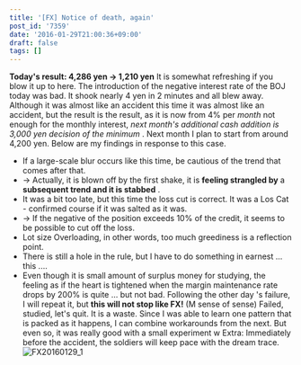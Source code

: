 ```yaml
---
title: '[FX] Notice of death, again'
post_id: '7359'
date: '2016-01-29T21:00:36+09:00'
draft: false
tags: []
---
```


**Today's result: 4,286 yen → 1,210 yen** It is somewhat refreshing if you blow it up to here. The introduction of the negative interest rate of the BOJ today was bad. It shook nearly 4 yen in 2 minutes and all blew away. Although it was almost like an accident this time it was almost like an accident, but the result is the result, as it is now from 4% per _month_ not enough for the monthly interest, _next month's additional cash addition is 3,000 yen decision of the minimum_ . Next month I plan to start from around 4,200 yen. Below are my findings in response to this case.

*   If a large-scale blur occurs like this time, be cautious of the trend that comes after that.
*   → Actually, it is blown off by the first shake, it is **feeling strangled by** a **subsequent trend and it is stabbed** .
*   It was a bit too late, but this time the loss cut is correct. It was a Los Cat - confirmed course if it was salted as it was.
*   → If the negative of the position exceeds 10% of the credit, it seems to be possible to cut off the loss.
*   Lot size Overloading, in other words, too much greediness is a reflection point.
*   There is still a hole in the rule, but I have to do something in earnest ... this ....
*   Even though it is small amount of surplus money for studying, the feeling as if the heart is tightened when the margin maintenance rate drops by 200% is quite ... but not bad. Following the other day 's failure, I will repeat it, but **this will not stop like FX!** (M sense of sense) Failed, studied, let's quit. It is a waste. Since I was able to learn one pattern that is packed as it happens, I can combine workarounds from the next. But even so, it was really good with a small experiment w Extra: Immediately before the accident, the soldiers will keep pace with the dream trace. ![FX20160129_1](/wp-content/uploads/2016/01/FX20160129_1.png)